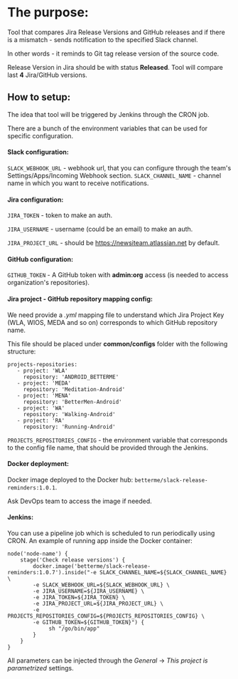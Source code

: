 # The purpose:

Tool that compares Jira Release Versions and GitHub releases and if there is a mismatch - sends notification to the 
specified Slack channel.

In other words - it reminds to Git tag release version of the source code.

Release Version in Jira should be with status **Released**. Tool will compare last **4** Jira/GitHub versions.


## How to setup:

The idea that tool will be triggered by Jenkins through the CRON job.

There are a bunch of the environment variables that can be used for specific configuration.


#### Slack configuration:

```SLACK_WEBHOOK_URL``` - webhook url, that you can configure through the team's Settings/Apps/Incoming Webhook section.
```SLACK_CHANNEL_NAME``` - channel name in which you want to receive notifications.

#### Jira configuration:

```JIRA_TOKEN``` - token to make an auth.

```JIRA_USERNAME``` - username (could be an email) to make an auth.

```JIRA_PROJECT_URL``` - should be https://newsiteam.atlassian.net by default.

#### GitHub configuration:

```GITHUB_TOKEN``` - A GitHub token with **admin:org** access (is needed to access organization's repositories).

#### Jira project - GitHub repository mapping config:

We need provide a _.yml_ mapping file to understand which Jira Project Key (WLA, WIOS, MEDA and so on) corresponds to 
which GitHub repository name.

This file should be placed under **common/configs** folder with the following structure:

```
projects-repositories:
   - project: 'WLA'
     repository: 'ANDROID_BETTERME'
   - project: 'MEDA'
     repository: 'Meditation-Android'
   - project: 'MENA'
     repository: 'BetterMen-Android'
   - project: 'WA'
     repository: 'Walking-Android'
   - project: 'RA'
     repository: 'Running-Android'
```

```PROJECTS_REPOSITORIES_CONFIG``` - the environment variable that corresponds to the config file name, that should be
provided through the Jenkins.

#### Docker deployment:

Docker image deployed to the Docker hub: ```betterme/slack-release-reminders:1.0.1```.

Ask DevOps team to access the image if needed.

#### Jenkins:

You can use a pipeline job which is scheduled to run periodically using CRON. An example of running app inside the 
Docker container:

```
node('node-name') {
    stage('Check release versions') {
        docker.image('betterme/slack-release-reminders:1.0.7').inside("-e SLACK_CHANNEL_NAME=${SLACK_CHANNEL_NAME} \
        -e SLACK_WEBHOOK_URL=${SLACK_WEBHOOK_URL} \
        -e JIRA_USERNAME=${JIRA_USERNAME} \
        -e JIRA_TOKEN=${JIRA_TOKEN} \
        -e JIRA_PROJECT_URL=${JIRA_PROJECT_URL} \
        -e PROJECTS_REPOSITORIES_CONFIG=${PROJECTS_REPOSITORIES_CONFIG} \
        -e GITHUB_TOKEN=${GITHUB_TOKEN}") {
             sh "/go/bin/app"
        }
    }
}
```
All parameters can be injected through the *General* -> *This project is parametrized* settings.